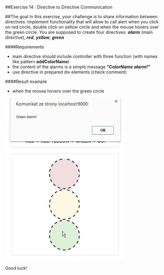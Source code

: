 ##Exercise 14 : Directive to Directive Communication

##The goal
In this exercise, your challenge is to share information between directives. Implement functionality that will allow to call alert when you click on red circle, double click on yellow circle and when the mouse hovers over the green circle. You are supposed to create four directives:
***alarm*** (main directive), ***red***, ***yellow***, ***green***

####Requirements
* main directive should include controller with three function (with names like pattern **addColorName**)
* the content of the alarms is a simple message ***"ColorName alarm!"***
* use directive in prepared div elements (check comment)
 
####Result example
* when the mouse hovers over the green circle

![alt text](images/greenAlarm.jpg "Green Alarm")

Good luck!
